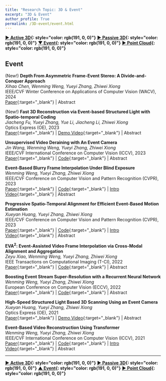 ```yaml
---
title: "Research Topic: 3D & Event"
excerpt: "3D & Event"
author_profile: True
permalink: /3D-event/event.html
---
```




__[▶ Active 3D](/3D-event/active3d){: style="color: rgb(191, 0, 0)"}__ 
__[▶ Passive 3D](/3D-event/passive3d){: style="color: rgb(191, 0, 0)"}__ 
__[▼ Event](/3D-event/event){: style="color: rgb(191, 0, 0)"}__
__[▶ Point Cloud](/3D-event/point-cloud){: style="color: rgb(191, 0, 0)"}__

## Event

<span><highlighted>(New!)</highlighted></span> **Depth From Asymmetric Frame-Event Stereo: A Divide-and-Conquer Approach** <br>
*Xihao Chen, Wenming Weng, Yueyi Zhang, Zhiwei Xiong* <br>
<span><pub>IEEE/CVF Winter Conference on Applications of Computer Vision (WACV), 2024</pub></span> <br> 
[Paper](https://openaccess.thecvf.com/content/WACV2024/html/Chen_Depth_From_Asymmetric_Frame-Event_Stereo_A_Divide-and-Conquer_Approach_WACV_2024_paper.html){:target="_blank"} |
<a onclick='expandABS("chen24")'> Abstract </a>
<div style="display: none;" class=abs id="chen24"><br>
Event cameras asynchronously measure brightness changes in a scene without motion blur or saturation, while frame cameras capture images with dense intensity and fine details at a fixed rate. The exclusive advantages of the two modalities make depth estimation from Stereo Asymmetric Frame-Event (SAFE) systems appealing. However, due to the inevitable information absence of one modality in certain challenging regions, existing stereo matching methods lose efficacy for asymmetric inputs from SAFE systems. In this paper, we propose a divide-and-conquer approach that decomposes depth estimation from SAFE systems into three sub-tasks, i.e., frame-event stereo matching, frame-based Structure-from-Motion (SfM), and event-based SfM. In this way, the above challenging regions are addressed by monocular SfM, which estimates robust depth with two views belonging to the same functioning modality. Moreover, we propose a dual sampling strategy to construct cost volumes with identical spatial locations and depth hypotheses for different sub-tasks, which enables sub-task fusion at the cost volume level. To tackle the occlusion issue raised by the sampling strategy, we further introduce a temporal fusion scheme to utilize long-term sequential inputs with multi-view information. Experimental results validate the superior performance of our method over existing solutions.
</div>

<span><highlighted>(New!)</highlighted></span> **Fast 3D Reconstruction via Event-based Structured Light with Spatio-temporal Coding** <br>
*Jiacheng Fu, Yueyi Zhang, Yue Li, Jiacheng Li, Zhiwei Xiong* <br>
<span><pub>Optics Express (OE), 2023</pub></span> <br> 
[Paper](https://opg.optica.org/oe/fulltext.cfm?uri=oe-31-26-44588){:target="_blank"} |
[Demo Video](https://opg.optica.org/oe/viewmedia.cfm?uri=oe-31-26-44588&seq=v001){:target="_blank"} |
<a onclick='expandABS("Fu23")'> Abstract </a>
<div style="display: none;" class=abs id="Fu23"><br>
Event-based structured light (SL) systems leverage bio-inspired event cameras, which are renowned for their low latency and high dynamics, to drive progress in high-speed structured light systems. However, existing event-based structured light methods concentrate on the independent construction of either time-domain or space-domain features for stereo matching, ignoring the spatio-temporal consistency towards depth. In this work, we build an event-based SL system that consists of a laser point projector and an event camera, and we devise a spatial-temporal coding strategy that realizes depth encoding in dual domains through a single shot. To exploit the spatio-temporal synergy, we further present STEM, a novel Spatio-Temporal Enhanced Matching approach for 3D reconstruction. STEM is comprised of two parts, the spatio-temporal enhancing (STE) algorithm and the spatio-temporal matching (STM) algorithm. Specifically, STE integrates the dual-domain information to increase the saliency of the temporal coding, providing a more robust basis for matching. STM is a stereo matching algorithm explicitly tailored to the unique characteristics of event data modality, which computes the disparity via a meticulously designed hybrid cost function. Experimental results demonstrate the superior performance of our proposed method, achieving a reconstruction rate of 16 fps and a low root mean square error of 0.56 mm at a distance of 0.72 m.

</div>


**Unsupervised Video Deraining with An Event Camera** <br>
*Jin Wang, Wenming Weng, Yueyi Zhang, Zhiwei Xiong* <br>
<span><pub>IEEE/CVF International Conference on Computer Vision (ICCV), 2023</pub></span> <br> 
[Paper](https://openaccess.thecvf.com/content/ICCV2023/html/Wang_Unsupervised_Video_Deraining_with_An_Event_Camera_ICCV_2023_paper.html){:target="_blank"} |
[Code](https://github.com/booker-max/Unsupervised-Deraining-with-Event-Camera){:target="_blank"} |
<a onclick='expandABS("wang23")'> Abstract </a>
<div style="display: none;" class=abs id="wang23"><br>
Current unsupervised video deraining methods are inefficient in modeling the intricate spatio-temporal properties of rain, which leads to unsatisfactory results. In this paper, we propose a novel approach by integrating a bio-inspired event camera into the unsupervised video deraining pipeline, which enables us to capture high temporal resolution information and model complex rain characteristics. Specifically, we first design an end-to-end learning-based network consisting of two modules, the asymmetric separation module and the cross-modal fusion module. The two modules are responsible for segregating the features of the rain-background layer, and for positive enhancement and negative suppression from a cross-modal perspective, respectively. Second, to regularize the network training, we elaborately design a cross-modal contrastive learning method that leverages the complementary information from event cameras, exploring the mutual exclusion and similarity of rain-background layers in different domains. This encourages the deraining network to focus on the distinctive characteristics of each layer and learn a more discriminative representation. Moreover, we construct the first real-world dataset comprising rainy videos and events using a hybrid imaging system. Extensive experiments demonstrate the superior performance of our method on both synthetic and real-world datasets.
</div>

**Event-Based Blurry Frame Interpolation Under Blind Exposure** <br>
*Wenming Weng, Yueyi Zhang, Zhiwei Xiong* <br>
<span><pub>IEEE/CVF Conference on Computer Vision and Pattern Recognition (CVPR), 2023</pub></span> <br>
[Paper](https://openaccess.thecvf.com/content/CVPR2023/html/Weng_Event-Based_Blurry_Frame_Interpolation_Under_Blind_Exposure_CVPR_2023_paper.html){:target="_blank"} |
[Code](https://github.com/WarranWeng/EBFI-BE){:target="_blank"} |
[Intro Video](https://www.youtube.com/watch?v=n3LrH5DS2yA){:target="_blank"} |
<a onclick='expandABS("weng23")'> Abstract </a>
<div style="display: none;" class=abs id="weng23"><br>
Restoring sharp high frame-rate videos from low frame-rate blurry videos is a challenging problem. Existing blurry frame interpolation methods assume a predefined and known exposure time, which suffer from severe performance drop when applied to videos captured in the wild. In this paper, we study the problem of blurry frame interpolation under blind exposure with the assistance of an event camera. The high temporal resolution of the event camera is beneficial to obtain the exposure prior that is lost during the imaging process. Besides, sharp frames can be restored using event streams and blurry frames relying on the mutual constraint among them. Therefore, we first propose an exposure estimation strategy guided by event streams to estimate the lost exposure prior, transforming the blind exposure problem well-posed. Second, we propose to model the mutual constraint with a temporal-exposure control strategy through iterative residual learning. Our blurry frame interpolation method achieves a distinct performance boost over existing methods on both synthetic and self-collected real-world datasets under blind exposure.
</div>



**Progressive Spatio-Temporal Alignment for Efficient Event-Based Motion Estimation** <br>
*Xueyan Huang, Yueyi Zhang, Zhiwei Xiong* <br>
<span><pub>IEEE/CVF Conference on Computer Vision and Pattern Recognition (CVPR), 2023</pub></span> <br>
[Paper](https://openaccess.thecvf.com/content/CVPR2023/html/Huang_Progressive_Spatio-Temporal_Alignment_for_Efficient_Event-Based_Motion_Estimation_CVPR_2023_paper.html){:target="_blank"} |
[Code](https://github.com/huangxueyan/PEME){:target="_blank"} |
[Intro Video](https://www.youtube.com/watch?v=hEMm-Fkim7M){:target="_blank"} |
<a onclick='expandABS("huang23")'> Abstract </a>
<div style="display: none;" class=abs id="huang23"><br>
In this paper, we propose an efficient event-based motion estimation framework for various motion models. Different from previous works, we design a progressive event-to-map alignment scheme and utilize the spatio-temporal correlations to align events. In detail, we progressively align sampled events in an event batch to the time-surface map and obtain the updated motion model by minimizing a novel time-surface loss. In addition, a dynamic batch size strategy is applied to adaptively adjust the batch size so that all events in the batch are consistent with the current motion model. Our framework has three advantages: a) the progressive scheme refines motion parameters iteratively, achieving accurate motion estimation; b) within one iteration, only a small portion of events are involved in optimization, which greatly reduces the total runtime; c) the dynamic batch size strategy ensures that the constant velocity assumption always holds. We conduct comprehensive experiments to evaluate our framework on challenging high-speed scenes with three motion models: rotational, homography, and 6-DOF models. Experimental results demonstrate that our framework achieves state-of-the-art estimation accuracy and efficiency.

</div>


**EVA$^{2}$: Event-Assisted Video Frame Interpolation via Cross-Modal Alignment and Aggregation** <br>
*Zeyu Xiao, Wenming Weng, Yueyi Zhang, Zhiwei Xiong* <br>
<span><pub>IEEE Transactions on Computational Imaging (T-CI), 2022</pub></span> <br>
[Paper](https://ieeexplore.ieee.org/document/9982428/){:target="_blank"} |
[Code](https://github.com/zeyuxiao1997/EVA2){:target="_blank"} |
<a onclick='expandABS("xiao22")'> Abstract </a>
<div style="display: none;" class=abs id="xiao22"><br>
We consider the problem of event-assisted video frame interpolation (VFI), a new track for VFI, by introducing the event data, a novel sensing modality, into the process of generating intermediate frames from low-frame-rate videos. This new track challenges existing methods in two aspects: (1) how to utilize the event data to align boundary keyframes to intermediate ones, especially when there are corruptions in scenes ( e.g. , non-uniform motion, object occlusions, and illumination changes); (2) how to effectively utilize and aggregate cross-modal information for further mitigating corruptions and refining details. In this paper, we propose a novel E vent-assisted V FI method with cross-modal A lignment and A ggregation, termed EVA$^{2}$, to address these challenges. First, to handle corruptions during alignment, we devise the cross-modal Event-Guided Alignment (EGA) module, in which the intermediate frames are aligned at both the feature and the image levels. The alignment operation in the EGA module is guided by the offset maps generated from the event data and information extracted from the input boundary keyframes. Second, we propose the cross-modal Event-aware Dynamic Aggregation (EDA) module, in which the event-aware dynamic convolution operation is applied to aggregate the event data with the aligned results adaptively for further improvements. Extensive experiments on both synthetic and real-world datasets validate the effectiveness of our EVA$^{2}$.
</div>


**Boosting Event Stream Super-Resolution with a Recurrent Neural Network** <br>
*Wenming Weng, Yueyi Zhang, Zhiwei Xiong* <br>
<span><pub>European Conference on Computer Vision (ECCV), 2022</pub></span> <br>
[Paper](https://link.springer.com/chapter/10.1007/978-3-031-20068-7_27){:target="_blank"} |
[Code](https://github.com/WarranWeng/ESR){:target="_blank"} |
<a onclick='expandABS("weng22")'> Abstract </a>
<div style="display: none;" class=abs id="weng22"><br>
Existing methods for event stream super-resolution (SR) either require high-quality and high-resolution frames or underperform for large factor SR. To address these problems, we propose a recurrent neural network for event SR without frames. First, we design a temporal propagation net for incorporating neighboring and long-range event-aware contexts that facilitates event SR. Second, we build a spatiotemporal fusion net for reliably aggregating the spatiotemporal clues of event stream. These two elaborate components are tightly synergized for achieving satisfying event SR results even for 16×
 SR. Synthetic and real-world experimental results demonstrate the clear superiority of our method. Furthermore, we evaluate our method on two downstream event-driven applications, i.e., object recognition and video reconstruction, achieving remarkable performance boost over existing methods.
 </div>



**High-Speed Structured Light Based 3D Scanning Using an Event Camera** <br>
*Xueyan Huang, Yueyi Zhang, Zhiwei Xiong* <br>
<span><pub>Optics Express (OE), 2021</pub></span> <br> 
[Paper](https://opg.optica.org/oe/fulltext.cfm?uri=oe-29-22-35864&id=460651){:target="_blank"} |
[Demo Video](https://opg.optica.org/oe/viewmedia.cfm?uri=oe-29-22-35864&seq=v001){:target="_blank"} |
<a onclick='expandABS("huang21")'> Abstract </a>
<div style="display: none;" class=abs id="huang21"><br>
For a structured light system, scan speed and reconstruction accuracy are usually compromised for limited sensor bandwidth. The bio-inspired camera, also known as the event camera, has high temporal resolution and redundancy-suppressing properties, showing potential to be utilized in a high-speed structured light system. In this paper, we present an event-based structured light system for high-speed 3D scanning, which is composed of an event camera (CeleX-V) and a high-speed digital light projector (TI-DLP6500). The events are triggered by blinking a single pseudo-random pattern by controlling the projector. A simple yet effective algorithm is proposed to generate the event frames from the event stream, and a digital image correlation method is then performed to calculate the displacements, deriving the 3D surfaces of the target objects. A prototype of our proposed system is built with off-the-shelf devices and tested in both static and dynamic scenes. Experiments verify that the proposed system successfully achieves up to a 1000 fps scan rate with an accuracy of 0.27 mm at a distance of 90 cm.


</div>




**Event-Based Video Reconstruction Using Transformer** <br>
*Wenming Weng, Yueyi Zhang, Zhiwei Xiong* <br>
<span><pub>IEEE/CVF International Conference on Computer Vision (ICCV), 2021</pub></span> <br> 
[Paper](https://openaccess.thecvf.com/content/ICCV2021/html/Weng_Event-Based_Video_Reconstruction_Using_Transformer_ICCV_2021_paper){:target="_blank"} |
[Code](https://github.com/WarranWeng/ET-Net){:target="_blank"} |
[Intro Video](https://drive.google.com/file/d/1dSpknMfZrsr1oG7_t36ZkQNhZW0jxZZ8/view?usp=drive_link){:target="_blank"} |
<a onclick='expandABS("weng21")'> Abstract </a>
<div style="display: none;" class=abs id="weng21"><br>
Event cameras, which output events by detecting spatio-temporal brightness changes, bring a novel paradigm to image sensors with high dynamic range and low latency. Previous works have achieved impressive performances on event-based video reconstruction by introducing convolutional neural networks (CNNs). However, intrinsic locality of convolutional operations is not capable of modeling long-range dependency, which is crucial to many vision tasks. In this paper, we present a hybrid CNN-Transformer network for event-based video reconstruction (ET-Net), which merits the fine local information from CNN and global contexts from Transformer. In addition, we further propose a Token Pyramid Aggregation strategy to implement multi-scale token integration for relating internal and intersected semantic concepts in the token-space. Experimental results demonstrate that our proposed method achieves superior performance over state-of-the-art methods on multiple real-world event datasets. The code is available at https://github.com/WarranWeng/ET-Net.
</div>


---



__[▶ Active 3D](/3D-event/active3d){: style="color: rgb(191, 0, 0)"}__ 
__[▶ Passive 3D](/3D-event/passive3d){: style="color: rgb(191, 0, 0)"}__ 
__[▲ Event](/3D-event/event){: style="color: rgb(191, 0, 0)"}__
__[▶ Point Cloud](/3D-event/point-cloud){: style="color: rgb(191, 0, 0)"}__
